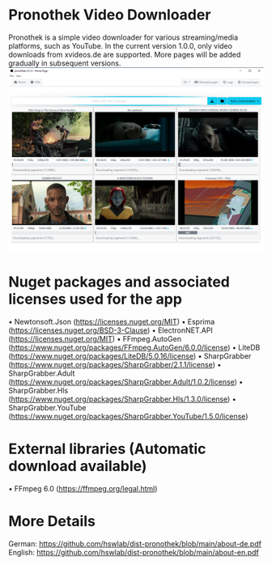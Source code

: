 # Pronothek Video Downloader
Pronothek is a simple video downloader for various streaming/media platforms, such as YouTube. In 
the current version 1.0.0, only video downloads from xvideos.de are supported. More pages will be 
added gradually in subsequent versions.
![preview](https://github.com/hswlab/dist-pronothek/blob/main/Screenshot.png)

# Nuget packages and associated licenses used for the app
• Newtonsoft.Json (https://licenses.nuget.org/MIT)
• Esprima (https://licenses.nuget.org/BSD-3-Clause)
• ElectronNET.API (https://licenses.nuget.org/MIT)
• FFmpeg.AutoGen (https://www.nuget.org/packages/FFmpeg.AutoGen/6.0.0/license)
• LiteDB (https://www.nuget.org/packages/LiteDB/5.0.16/license)
• SharpGrabber (https://www.nuget.org/packages/SharpGrabber/2.1.1/license)
• SharpGrabber.Adult (https://www.nuget.org/packages/SharpGrabber.Adult/1.0.2/license)
• SharpGrabber.Hls (https://www.nuget.org/packages/SharpGrabber.Hls/1.3.0/license)
• SharpGrabber.YouTube (https://www.nuget.org/packages/SharpGrabber.YouTube/1.5.0/license)

# External libraries (Automatic download available)
• FFmpeg 6.0 (https://ffmpeg.org/legal.html)

# More Details
German: https://github.com/hswlab/dist-pronothek/blob/main/about-de.pdf
English: https://github.com/hswlab/dist-pronothek/blob/main/about-en.pdf
